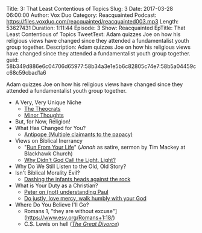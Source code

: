 Title: 3: That Least Contentious of Topics
Slug: 3
Date: 2017-03-28 06:00:00
Author: Vox Duo
Category: Reacquainted
Podcast: https://files.voxduo.com/reacquainted/reacquainted003.mp3
Length: 53627431
Duration: 1:11:44
Episode: 3
Show: Reacquainted
EpTitle: That Least Contentious of Topics
TweetText: Adam quizzes Joe on how his religious views have changed since they attended a fundamentalist youth group together.
Description: Adam quizzes Joe on how his religious views have changed since they attended a fundamentalist youth group together.
guid: 58b349d886e6c04706d65977:58b34a3e1e5b6c82805c74e7:58b5a04459cc68c59cbad1a6

Adam quizzes Joe on how his religious views have changed since they attended a fundamentalist youth group together.

* A Very, Very Unique Niche
    * [The Theocrats](http://theocrats.minorthoughts.com/)
    * [Minor Thoughts](https://minorthoughts.com/)
* But, for Now, Religion!
* What Has Changed for You?
    * [Antipope (Multiple claimants to the papacy)](https://en.wikipedia.org/wiki/Antipope)
* Views on Biblical Inerrancy
    * "[Run From Your Life](http://www.blackhawkchurch.org/connect/media-resources/search-message-library/?sermon_id=206)" (*Jonah* as satire, sermon by Tim Mackey at Blackhawk Church) 
    * [Why Didn't God Call the Light, Light?](https://minorthoughts.com/resources/why-didnt-god-call-the-light-light)
* Why Do We Still Listen to the Old, Old Story?
* Isn't Biblical Morality Evil?
    * [Dashing the infants heads against the rock](https://www.esv.org/Psalm+137:9/)
* What is Your Duty as a Christian?
    * [Peter on (not) understanding Paul](https://www.esv.org/2+Peter+3:15/)
    * [Do justly, love mercy, walk humbly with your God](https://www.esv.org/Micah+6:6/)
* Where Do You Believe I'll Go?
    * Romans 1, "they are without excuse"](https://www.esv.org/Romans+1:18/)
    * C.S. Lewis on hell (*[The Great Divorce](https://en.wikipedia.org/wiki/The_Great_Divorce)*)
